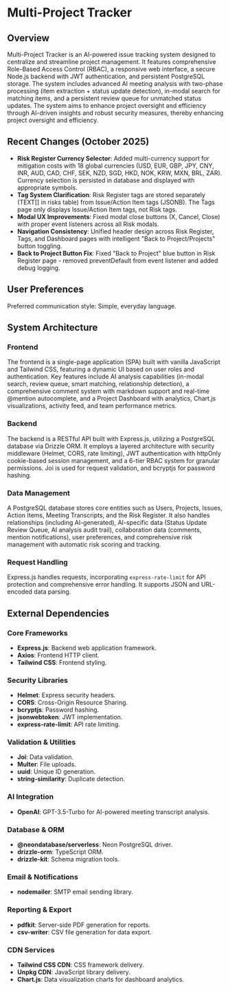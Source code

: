 # Multi-Project Tracker

## Overview
Multi-Project Tracker is an AI-powered issue tracking system designed to centralize and streamline project management. It features comprehensive Role-Based Access Control (RBAC), a responsive web interface, a secure Node.js backend with JWT authentication, and persistent PostgreSQL storage. The system includes advanced AI meeting analysis with two-phase processing (item extraction + status update detection), in-modal search for matching items, and a persistent review queue for unmatched status updates. The system aims to enhance project oversight and efficiency through AI-driven insights and robust security measures, thereby enhancing project oversight and efficiency.

## Recent Changes (October 2025)
- **Risk Register Currency Selector**: Added multi-currency support for mitigation costs with 18 global currencies (USD, EUR, GBP, JPY, CNY, INR, AUD, CAD, CHF, SEK, NZD, SGD, HKD, NOK, KRW, MXN, BRL, ZAR). Currency selection is persisted in database and displayed with appropriate symbols.
- **Tag System Clarification**: Risk Register tags are stored separately (TEXT[] in risks table) from Issue/Action Item tags (JSONB). The Tags page only displays Issue/Action Item tags, not Risk tags.
- **Modal UX Improvements**: Fixed modal close buttons (X, Cancel, Close) with proper event listeners across all Risk modals.
- **Navigation Consistency**: Unified header design across Risk Register, Tags, and Dashboard pages with intelligent "Back to Project/Projects" button toggling.
- **Back to Project Button Fix**: Fixed "Back to Project" blue button in Risk Register page - removed preventDefault from event listener and added debug logging.

## User Preferences
Preferred communication style: Simple, everyday language.

## System Architecture

### Frontend
The frontend is a single-page application (SPA) built with vanilla JavaScript and Tailwind CSS, featuring a dynamic UI based on user roles and authentication. Key features include AI analysis capabilities (in-modal search, review queue, smart matching, relationship detection), a comprehensive comment system with markdown support and real-time @mention autocomplete, and a Project Dashboard with analytics, Chart.js visualizations, activity feed, and team performance metrics.

### Backend
The backend is a RESTful API built with Express.js, utilizing a PostgreSQL database via Drizzle ORM. It employs a layered architecture with security middleware (Helmet, CORS, rate limiting), JWT authentication with httpOnly cookie-based session management, and a 6-tier RBAC system for granular permissions. Joi is used for request validation, and bcryptjs for password hashing.

### Data Management
A PostgreSQL database stores core entities such as Users, Projects, Issues, Action Items, Meeting Transcripts, and the Risk Register. It also handles relationships (including AI-generated), AI-specific data (Status Update Review Queue, AI analysis audit trail), collaboration data (comments, mention notifications), user preferences, and comprehensive risk management with automatic risk scoring and tracking.

### Request Handling
Express.js handles requests, incorporating `express-rate-limit` for API protection and comprehensive error handling. It supports JSON and URL-encoded data parsing.

## External Dependencies

### Core Frameworks
- **Express.js**: Backend web application framework.
- **Axios**: Frontend HTTP client.
- **Tailwind CSS**: Frontend styling.

### Security Libraries
- **Helmet**: Express security headers.
- **CORS**: Cross-Origin Resource Sharing.
- **bcryptjs**: Password hashing.
- **jsonwebtoken**: JWT implementation.
- **express-rate-limit**: API rate limiting.

### Validation & Utilities
- **Joi**: Data validation.
- **Multer**: File uploads.
- **uuid**: Unique ID generation.
- **string-similarity**: Duplicate detection.

### AI Integration
- **OpenAI**: GPT-3.5-Turbo for AI-powered meeting transcript analysis.

### Database & ORM
- **@neondatabase/serverless**: Neon PostgreSQL driver.
- **drizzle-orm**: TypeScript ORM.
- **drizzle-kit**: Schema migration tools.

### Email & Notifications
- **nodemailer**: SMTP email sending library.

### Reporting & Export
- **pdfkit**: Server-side PDF generation for reports.
- **csv-writer**: CSV file generation for data export.

### CDN Services
- **Tailwind CSS CDN**: CSS framework delivery.
- **Unpkg CDN**: JavaScript library delivery.
- **Chart.js**: Data visualization charts for dashboard analytics.